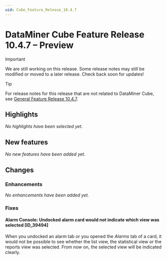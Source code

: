 ```yaml
---
uid: Cube_Feature_Release_10.4.7
---
```


# DataMiner Cube Feature Release 10.4.7 – Preview

> [!IMPORTANT]
> We are still working on this release. Some release notes may still be modified or moved to a later release. Check back soon for updates!

> [!TIP]
> For release notes for this release that are not related to DataMiner Cube, see [General Feature Release 10.4.7](xref:General_Feature_Release_10.4.7).

## Highlights

*No highlights have been selected yet.*

## New features

*No new features have been added yet.*

## Changes

### Enhancements

*No enhancements have been added yet.*

### Fixes

#### Alarm Console: Undocked alarm card would not indicate which view was selected [ID_39494]

<!-- MR 10.3.0 [CU16] / 10.4.0 [CU4] - FR 10.4.7 -->

When you undocked an alarm tab or you opened the *Alarms* tab of a card, it would not be possible to see whether the list view, the statistical view or the reports view was selected. From now on, the selected view will be indicated clearly.
